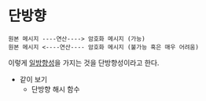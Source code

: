 # 단방향

~~~
원본 메시지 ----연산----> 암호화 메시지 (가능)
원본 메시지 <----연산---- 암호화 메시지 (불가능 혹은 매우 어려움)
~~~

이렇게 [일방향성](https://ko.wikipedia.org/wiki/%EC%9D%BC%EB%B0%A9%ED%96%A5%ED%95%A8%EC%88%98)을 가지는 것을 단방향성이라고 한다.

- 같이 보기
  - 단방향 해시 함수

